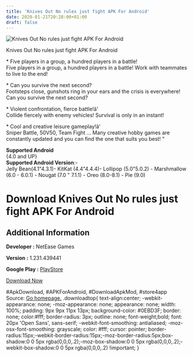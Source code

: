 ```yaml
---
title: 'Knives Out No rules just fight APK For Android'
date: 2020-01-21T20:28:00+01:00
draft: false
---
```


![Knives Out No rules just fight APK For Android](https://i2.wp.com/apkhome.net/wp-content/uploads/2020/01/Knives-Out-No-rules-just-fight.png "Knives Out No rules just fight APK For Android")

  

Knives Out No rules just fight APK For Android

\* Five players in a group, a hundred players in a battle!  
Five players in a group, a hundred players in a battle! Work with teammates to live to the end!

\* Can you survive the next second?  
Footsteps close, gunshots ring in your ears and the crisis is everywhere! Can you survive the next second?

\* Violent confrontation, fierce battle!ã'  
Collide fiercely with enemy vehicles! Survival is only in an instant!

\* Cool and creative leisure gameplay!ã'  
Sniper Battle, 50V50, Team Fight ... Many creative hobby games are constantly updated and you can find the one that suits you best! "

**Supported Android**  
{4.0 and UP}  
**Supported Android Version**:-  
Jelly Bean(4.1"4.3.1)- KitKat (4.4"4.4.4)- Lollipop (5.0"5.0.2) - Marshmallow (6.0 - 6.0.1) - Nougat (7.0 " 7.1.1) - Oreo (8.0-8.1) - Pie (9.0)

Download Knives Out No rules just fight APK For Android
=======================================================

Additional Information
----------------------

**Developer :** NetEase Games

**Version :** 1.231.439441

**Google Play :** [PlayStore](https://play.google.com/store/apps/details?id=com.netease.ko)

  

[Download Now](https://store4app.co/post/knives-out-no-rules-just-fight-apk-for-android_1579634660)

  
#ApkDownload, #APKForAndroid, #DownloadApkMod, #store4app  
Source: [Go homepage.](https://store4app.co/post/knives-out-no-rules-just-fight-apk-for-android_1579634660) .downloadtop{ text-align:center; -webkit-appearance: none; -moz-appearance: none; appearance: none; width: 100%; padding: 9px 9px 11px 13px; background-color: #0EBD3F; border: none; color:#fff; border-radius: 3px; outline: none; font-weight;bold; font: 20px 'Open Sans', sans-serif; -webkit-font-smoothing: antialiased; -moz-osx-font-smoothing: grayscale; color: #fff; cursor: pointer; border-radius:15px;-webkit-border-radius:15px;-moz-border-radius:5px;box-shadow:0 0 5px rgba(0,0,0,.2);-moz-box-shadow:0 0 5px rgba(0,0,0,.2);-webkit-box-shadow:0 0 5px rgba(0,0,0,.2) !important; }
